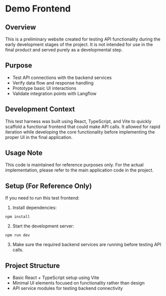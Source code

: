# Demo Frontend

## Overview
This is a preliminary website created for testing API functionality during the early development stages of the project. It is not intended for use in the final product and served purely as a developmental step.

## Purpose
- Test API connections with the backend services
- Verify data flow and response handling
- Prototype basic UI interactions
- Validate integration points with Langflow

## Development Context
This test harness was built using React, TypeScript, and Vite to quickly scaffold a functional frontend that could make API calls. It allowed for rapid iteration while developing the core functionality before implementing the proper UI in the final application.

## Usage Note
This code is maintained for reference purposes only. For the actual implementation, please refer to the main application code in the project.

## Setup (For Reference Only)
If you need to run this test frontend:

1. Install dependencies:
```
npm install
```

2. Start the development server:
```
npm run dev
```

3. Make sure the required backend services are running before testing API calls.

## Project Structure
- Basic React + TypeScript setup using Vite
- Minimal UI elements focused on functionality rather than design
- API service modules for testing backend connectivity
